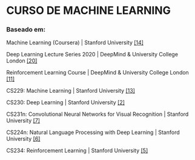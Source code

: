 # CURSO DE MACHINE LEARNING

### Baseado em:

Machine Learning (Coursera) | Stanford University [[14]](./referencias.md)

Deep Learning Lecture Series 2020 | DeepMind & University College London [[20]](./referencias.md)

Reinforcement Learning Course | DeepMind & University College London [[11]](./referencias.md)

CS229: Machine Learning | Stanford University [[13]](./referencias.md)

CS230: Deep Learning | Stanford University [[2]](./referencias.md)

CS231n: Convolutional Neural Networks for Visual Recognition | Stanford University [[7]](./referencias.md)

CS224n: Natural Language Processing with Deep Learning | Stanford University [[6]](./referencias.md)

CS234: Reinforcement Learning | Stanford University [[5]](./referencias.md)
